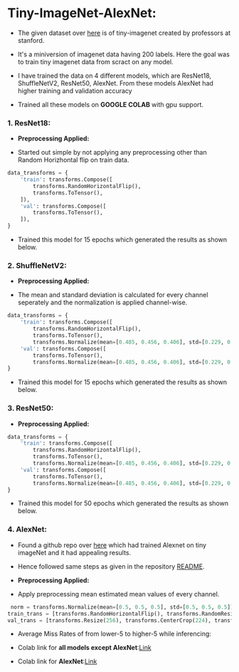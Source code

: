 # Tiny-ImageNet-AlexNet:

* The given dataset over [here](https://drive.google.com/file/d/1h_J2ehtdpE_vqKawhGHy205pjPhvv5_p/view) is of tiny-imagenet created by professors at stanford.

* It's a miniversion of imagenet data having 200 labels. Here the goal was to train tiny imagenet data from scract on any model.

* I have trained the data on 4 different models, which are ResNet18, ShuffleNetV2, ResNet50, AlexNet. From these models AlexNet had higher training and validation accuracy

* Trained all these models on **GOOGLE COLAB** with gpu support.

### 1. ResNet18:

* **Preprocessing Applied:**

* Started out simple by not applying any preprocessing other than Random Horizhontal flip on train data.

```python
data_transforms = {
    'train': transforms.Compose([
        transforms.RandomHorizontalFlip(),
        transforms.ToTensor(),
    ]),
    'val': transforms.Compose([
        transforms.ToTensor(),
    ]),
}
```

* Trained this model for 15 epochs which generated the results as shown below.

### 2. ShuffleNetV2:
* **Preprocessing Applied:**

* The mean and standard deviation is calculated for every channel seperately and the normalization is applied channel-wise.

```python
data_transforms = {
    'train': transforms.Compose([
        transforms.RandomHorizontalFlip(),
        transforms.ToTensor(),
        transforms.Normalize(mean=[0.485, 0.456, 0.406], std=[0.229, 0.224, 0.225])]),
    'val': transforms.Compose([
        transforms.ToTensor(),
        transforms.Normalize(mean=[0.485, 0.456, 0.406], std=[0.229, 0.224, 0.225])])
}
```

* Trained this model for 15 epochs which generated the results as shown below.


### 3. ResNet50:

* **Preprocessing Applied:**

```python
data_transforms = {
    'train': transforms.Compose([
        transforms.RandomHorizontalFlip(),
        transforms.ToTensor(),
        transforms.Normalize(mean=[0.485, 0.456, 0.406], std=[0.229, 0.224, 0.225])]),
    'val': transforms.Compose([
        transforms.ToTensor(),
        transforms.Normalize(mean=[0.485, 0.456, 0.406], std=[0.229, 0.224, 0.225])])
}
```

* Trained this model for 50 epochs which generated the results as shown below.

### 4. AlexNet:

* Found a github repo over [here](https://github.com/DennisHanyuanXu/Tiny-ImageNet) which had trained Alexnet on tiny imageNet and it had appealing results.

* Hence followed same steps as given in the repository [README](https://github.com/DennisHanyuanXu/Tiny-ImageNet/blob/master/README.md).

* **Preprocessing Applied:**

* Apply preprocessing mean estimated mean values of every channel.

```python
 norm = transforms.Normalize(mean=[0.5, 0.5, 0.5], std=[0.5, 0.5, 0.5])
train_trans = [transforms.RandomHorizontalFlip(), transforms.RandomResizedCrop(224), transforms.ToTensor()]
val_trans = [transforms.Resize(256), transforms.CenterCrop(224), transforms.ToTensor(), norm]
```


* Average Miss Rates of from lower-5 to higher-5 while inferencing:



* Colab link for **all models except AlexNet**:[Link](https://colab.research.google.com/drive/1B-KikqF_P57KZ8WHRtbUWTNKTLhyNAOP?usp=sharing)

* Colab link for **AlexNet**:[Link](https://drive.google.com/file/d/1RvE-Jo0GnCl2z8_yc84YLp0Fpv9TtL3i/view?usp=sharing)


